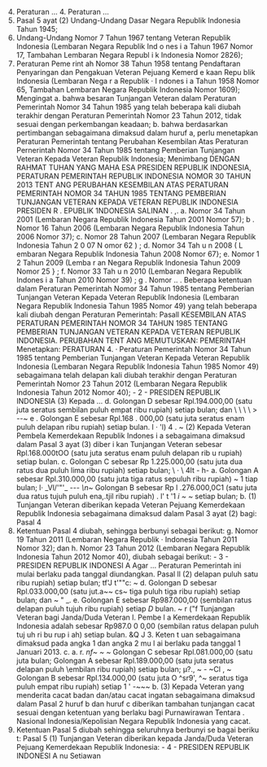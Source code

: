  4. Peraturan ... 4. Peraturan ...
1. Pasal 5 ayat (2) Undang-Undang Dasar Negara Republik Indonesia Tahun 1945;
2. Undang-Undang Nomor 7 Tahun 1967 tentang Veteran Republik Indonesia (Lembaran Negara Republik Ind o nes i a Tahun 1967 Nomor 17, Tambahan Lembaran Negara Republ i k Indonesia Nomor 2826);
3. Peraturan Peme rint ah Nomor 38 Tahun 1958 tentang Pendaftaran Penyaringan dan Pengakuan Veteran Pejuang Kemerd e kaan Repu blik Indonesia (Lembaran Nega r a Republik · I ndones i a Tahun 1958 Nomor 65, Tambahan Lembaran Negara Republik Indonesia Nomor 1609); Mengingat a. bahwa besaran Tunjangan Veteran dalam Peraturan Pemerintah Nomor 34 Tahun 1985 yang telah beberapa kali diubah terakhir dengan Peraturan Pemerintah Nomor 23 Tahun 2012, tidak sesuai dengan perkembangan keadaan;
b. bahwa berdasarkan pertimbangan sebagaimana dimaksud dalam huruf a, perlu menetapkan Peraturan Pemerintah tentang Perubahan Kesembilan Atas Peraturan Pernerintah Nomor 34 Tahun 1985 tentang Pemberian Tunjangan Veteran Kepada Veteran Republik Indonesia; Menimbang
DENGAN RAHMAT TUHAN YANG MAHA ESA PRESIDEN REPUBLIK INDONESIA, PERATURAN PEMERINTAH REPUBLIK INDONESIA NOMOR 30 TAHUN 2013 TENT ANG PERUBAHAN KESEMBILAN ATAS PERATURAN PEMERINTAH NOMOR 34 TAHUN 1985 TENTANG PEMBERIAN TUNJANGAN VETERAN KEPADA VETERAN REPUBLIK INDONESIA PRESIDEN R . EPUBLIK 1NDONESIA SALINAN . ,.
a. Nomor 34 Tahun 2001 (Lembaran Negara Republik Indonesia Tahun 2001 Nomor 57); b . Nomor 16 Tahun 2006 (Lembaran Negara Republik Indonesia Tahun 2006 Nomor 37);
c. Nomor 28 Tahun 2007 (Lembaran Negara Republik Indonesia Tahun 2 0 07 N omor 62 ) ;
d. Nomor 34 Tah u n 2008 ( L embaran Negara Republik Indonesia Tahun 2008 Nomor 67};
e. Nomor 1 2 Tahun 2009 (Lemba r an Negara Republik Indonesia Tahun 2009 Nomor 25 } ;
f. Nomor 33 Tah u n 2010 (Lembaran Negara Republik Indones i a Tahun 2010 Nomor 39) ; g . Nomor .. . Beberapa ketentuan dalam Peraturan Pemerintah Nomor 34 Tahun 1985 tentang Pemberian Tunjangan Veteran Kepada Veteran Republik Indonesia (Lembaran Negara Republik Indonesia Tahun 1985 Nomor 49) yang telah beberapa kali diubah dengan Peraturan Pemerintah: Pasall KESEMBILAN ATAS PERATURAN PEMERINTAH NOMOR 34 TAHUN 1985 TENTANG PEMBERIAN TUNJANGAN VETERAN KEPADA VETERAN REPUBLIK INDONESIA. PERUBAHAN TENT ANG
MEMUTUSKAN:
 PEMERINTAH Menetapkan: PERATURAN 4. · Peraturan Pemerintah Nomor 34 Tahun 1985 tentang Pemberian Tunjangan Veteran Kepada Veteran Republik Indonesia (Lembaran Negara Republik Indonesia Tahun 1985 Nomor 49) sebagaimana telah delapan kali diubah terakhir dengan Peraturan Pemerintah Nomor 23 Tahun 2012 (Lembaran Negara Republik Indonesia Tahun 2012 Nomor 40); - 2 - PRESIDEN REPUBLIK INDONESIA (3) Kepada ...
d. Golongan D sebesar Rpl.194.000,00 (satu juta seratus sembilan puluh empat ribu rupiah) setiap bulan; dan \ \ \ \ > --~ e . Golongan E sebesar Rpl.168 . 000,00 (satu juta seratus enam puluh delapan ribu rupiah) setiap bulan. l · 'l) 4 \. ~ (2) Kepada Veteran Pembela Kemerdekaan Republik Indones i a sebagaimana dimaksud dalam Pasal 3 ayat (3) diber i kan Tunjangan Veteran sebesar Rpl.168.000tOO (satu juta seratus enam puluh delapan rib u rupiah) setiap bulan.
c. Golongan C sebesar Rp 1.225.000,00 (satu juta dua ratus dua puluh lima ribu rupiah) setiap bulan; \ · \ 4lt - h- a. Golongan A sebesar Rpl.310.000,00 (satu juta tiga ratus sepuluh ribu rupiah) ~ 1 tiap bulan; l· _Vl/'"'\_ _---_ _\n~_ Golongan B sebesar Rp l .276.000,0C1 (satu juta dua ratus tujuh puluh ena,.tjil ribu rupiah) . l' t '1 _i_ _~_ _~_ setiap bulan;
b.
(1) Tunjangan Veteran diberikan kepada Veteran Pejuang Kemerdekaan Republik Indonesia sebagaimana dimaksud dalam Pasal 3 ayat (2) bagi:
Pasal 4
1. Ketentuan Pasal 4 diubah, sehingga berbunyi sebagai berikut:
g. Nomor 19 Tahun 2011 (Lembaran Negara Republik · Indonesia Tahun 2011 Nomor 32); dan
h. Nomor 23 Tahun 2012 (Lembaran Negara Republik Indonesia Tahun 2012 Nomor 40), diubah sebagai berikut: - 3 - PRESIDEN REPUBLIK INDONESI A Agar ... Peraturan Pemerintah ini mulai berlaku pada tanggal diundangkan. Pasal ll (2) delapan puluh satu ribu rupiah) setiap bulan; tf'J t'""c: ~ d. Golongan D sebesar Rpl.033.000,00 (satu jut.a~~ cs~ tiga puluh tiga ribu rupiah) setiap bulan; dan ~ " _. e. Golongan E sebesar Rp987.000,00 (sembilan ratus delapan puluh tujuh ribu rupiah) setiap _D_ bulan. ~ r ("f Tunjangan Veteran bagi Janda/Duda Veteran l. Pembe l a Kemerdekaan Republik Indonesia adalah sebesar Rp987.0 0 0,00 (sembilan ratus delapan puluh tuj uh ri bu rup i ah) setiap bulan. &Q J 3. Keten t uan sebagaimana dimaksud pada angka 1 dan angka 2 mu l ai berlaku pada tanggal 1 Januari 2013.
c.
a.
r. _nf~_ _~_ _~_ Golongan C sebesar Rpl.081.000,00 (satu juta bulan; Golongan A sebesar Rpl.189.000,00 (satu juta seratus delapan puluh \embilan ribu rupiah) setiap bulan; µ?., ~ - ~Cl , ~ Golongan B sebesar Rpl.134.000,00 (satu juta O ^sr9', ^~ seratus tiga puluh empat ribu rupiah) setiap 1 ' -~~~ b.
(3) Kepada Veteran yang menderita cacat badan dan/atau cacat ingatan sebagaimana dimaksud dalam Pasal 2 huruf b dan huruf c diberikan tambahan tunjangan cacat sesuai dengan ketentuan yang berlaku bagi Purnawirawan Tentara . Nasional Indonesia/Kepolisian Negara Republik Indonesia yang cacat.
2. Ketentuan Pasal 5 diubah sehingga seluruhnya berbunyi se bagai beriku t:
Pasal 5
(1) Tunjangan Veteran diberikan kepada Janda/Duda Veteran Pejuang Kemerdekaan Republik Indonesia: - 4 - PRESIDEN REPUBLIK INDONESI A nu Setiawan